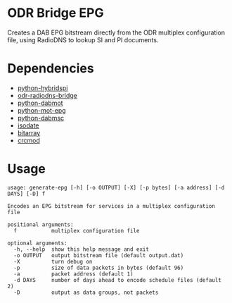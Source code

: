ODR Bridge EPG
==============

Creates a DAB EPG bitstream directly from the ODR multiplex configuration file, using RadioDNS to lookup SI and PI documents.

# Dependencies

* [python-hybridspi](https://github.com/opendigitalradio/python-hybridspi)
* [odr-radiodns-bridge](https://github.com/opendigitalradio/odr-radiodns-bridge)
* [python-dabmot](https://github.com/opendigitalradio/python-dabmot)
* [python-mot-epg](https://github.com/opendigitalradio/python-mot-epg)
* [python-dabmsc](https://github.com/opendigitalradio/python-dabmsc)
* [isodate](https://pypi.python.org/pypi/isodate)
* [bitarray](https://pypi.python.org/pypi/bitarray)
* [crcmod](https://pypi.python.org/pypi/crcmod)

# Usage

```
usage: generate-epg [-h] [-o OUTPUT] [-X] [-p bytes] [-a address] [-d DAYS] [-D] f

Encodes an EPG bitstream for services in a multiplex configuration file

positional arguments:
  f           multiplex configuration file

optional arguments:
  -h, --help  show this help message and exit
  -o OUTPUT   output bitstream file (default output.dat)
  -X          turn debug on
  -p          size of data packets in bytes (default 96)
  -a          packet address (default 1)
  -d DAYS     number of days ahead to encode schedule files (default 2)
  -D          output as data groups, not packets
```

